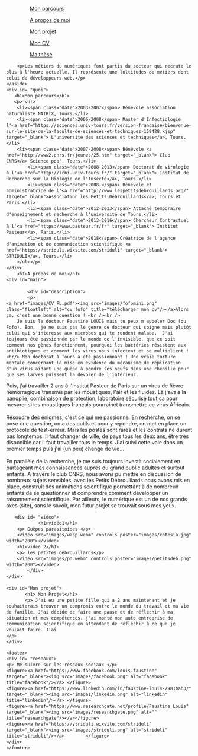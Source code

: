 
<html>
			<meta charset="utf-8"/>
			<link rel="stylesheet" href="style.css" />
	

<body>
<div id="container">
	<nav>
		<figure><ul><a href="https://www.cdc.gov/parasites/ascariasis/index.html" target="_blank">Mon parcours</a></ul></figure>
		<figure><ul><a href="https://www.cdc.gov/vhf/ebola/index.html" target="_blank">A propos de moi</a></ul></figure>	
		<figure><ul><a href="https://www.cdc.gov/parasites/ascariasis/index.html" target="_blank">Mon projet</a></ul></figure>	
            	<figure><ul><a href="images/CV FL.pdf" target="_blank">Mon CV</a></ul></figure>
		<figure><ul><a href="https://www.theses.fr/2013TOUR4037" target="_blank">Ma thèse</a></ul></figure>
	 </nav>	
	<aside>
             
		<p>Les métiers du numériques font partis du secteur qui recrute le plus à l'heure actuelle. Il représente une lultitudes de métiers dont celui de développeurs web.</p>
	</aside>
	<div id= "quoi">
	   <h1>Mon parcours</h1>
	   <p> <ul>
		<li><span class="date">2003-2007</span> Bénévole association naturaliste NATRIX, Tours.</li>
		<li><span class="date">2006-2008</span> Master d'Infectiologie l'<a href="https://sciences.univ-tours.fr/version-francaise/bienvenue-sur-le-site-de-la-faculte-de-sciences-et-techniques-159428.kjsp" target="_blank"> L'université des sciences et techniques</a>, Tours.</li>
		<li><span class="date">2007-2008</span> Bénévole <a href="http://www2.cnrs.fr/jeunes/25.htm" target="_blank"> Club CNRS</a> Science pop', Tours.</li>
			<li><span class="date">2008-2013</span> Doctorat de virologie à l'<a href="http://irbi.univ-tours.fr/" target="_blank"> Institut de Recherche sur la Biologie de l'Insecte</a>, Tours.</li>
			<li><span class="date">2008-</span> Bénévole et administratrice de l'<a href="http://www.lespetitsdebrouillards.org/" target="_blank">Association les Petits Débrouillards</a>, Tours et Paris.</li>
			<li><span class="date">2012-2013</span> Attaché temporaire d'enseignement et recherche à l'université de Tours.</li>
			<li><span class="date">2013-2016</span> Chercheur Contractuel à l'<a href="https://www.pasteur.fr/fr" target="_blank"> Institut Pasteur</a>, Paris.</li>
			<li><span class="date">2018</span> Créatrice de l'agence d'animation et de communication scientifique <a href="https://striduli.wixsite.com/striduli" target="_blank"> STRIDULI</a>, Tours.</li>
		</ul></p>
	</div>
	    <h1>A propos de moi</h1>
	<div id="main">
	   
            <div id="description">
		    <p>
	<a href="images/CV FL.pdf"><img src="images/fofomini.png" class="floatleft" alt="cv fofo" title="télécharger mon cv"/></a>Alors ça, c'est une bonne question ! <br /><br />
		Je suis le docteur Faustine LOUIS mais tu peux m'appeler Doc (ou Fofo). Bon,  je ne suis pas le genre de docteur qui soigne mais plutôt celui qui s'interesse aux microbes qui te rendent malade.  J'ai toujours été passionnée par le monde de l'invisible, que ce soit comment nos gènes fonctionnent, pourquoi les bactéries résistent aux antibiotiques et comment les virus nous infectent et se multiplient ! <br/> Mon doctorat à Tours a été passionnant ! Une vraie torture mentale concernant la mise en évidence du mécanisme de réplication d'un virus aidant une guêpe à pondre ses oeufs dans une chenille pour que ses larves puissent la dévorer de l'intérieur. 
Puis, j'ai travailler 2 ans à l'Institut Pasteur de Paris sur un virus de fièvre hémorragique transmis par les moustiques, l'air et les fluides. Là j'avais la panoplie, combinaison de protection, laboratoire sécurisé tout ca pour mesurer si les moustiques français pourrainet transmettre ce virus Africain. <br/><br/>
	Résoudre des énigmes, c'est ce qui me passionne. En recherche, on se pose une question, on a des outils et pour y répondre, on met en place un protocole de test-erreur. Mais les postes sont rares et les contrats ne durent pas longtemps. Il faut changer de ville, de pays tous les deux ans, être très disponible car il faut travailler tous le temps. J'ai suivi cette voie dans un premier temps puis j'ai (un peu) changé  de vie... <br /><br />
	En parallèle de la recherche, je me suis toujours investit socialement en partageant mes connaissances auprès du grand public adultes et surtout enfants. A travers le club CNRS, nous avons pu mettre en discussion de nombreux sujets sensibles, avec les Petits Débrouillards nous avons mis en place, construit des animations scientifique permettant à de nombreux enfants de se questionner et comprendre comment développer un raisonnement scientifique. Par ailleurs, le numérique est un de nos grands axes (site), sans le savoir, mon futur projet se trouvait sous mes yeux. 
	</p>
	</div>
	
	   <div id= "video">
                <h1>vidéo1</h1>
		<p> Guêpes parasitoides </p>
		<video src="images/wasp.webm" controls poster="images/cotesia.jpg" width="200"></video>
		<h1>vidéo 2</h1>
		<p> les petites débrouillards</p>
		<video src="images/pd.webm" controls poster="images/petitsdeb.png" width="200"></video>
            </div>
	</div>	

	<div id="Mon projet">
		   <h1> Mon Projet</h1>
		   <p> J'ai eu une petite fille qui a 2 ans maintenant et je souhaiterais trouver un compromis entre le monde du travail et ma vie de famille. J'ai décidé de faire une pause et de réfléchir à ma situation et mes compétences. j'ai monté mon auto entreprise de communication scientifique en attendant de réfléchir à ce que je voulait faire. J'ai 
	</p>
	</div>


</div>	

	<footer>
	<div id= "reseaux">
	<p> Me suivre sur les réseaux sociaux </p>
	<figure><a href="https://www.facebook.com/louis.faustine" target="_blank"><img src="images/facebook.png" alt="facebook" title="facebook"/></a> </figure>
	<figure><a href="https://www.linkedin.com/in/faustine-louis-2981bab3/" target="_blank"><img src="images/linkedin.png" alt="linkedin" title="linkedin"/></a> </figure>
	<figure><a href="https://www.researchgate.net/profile/Faustine_Louis" target="_blank"><img src="images/researchgate.png" alt="" title="researchgate"/></a></figure> 
	<figure><a href="https://striduli.wixsite.com/striduli" target="_blank"><img src="images/striduli.png" alt="striduli" title="striduli"/></a> 		</figure>				
	</div>	
	</footer>
	

